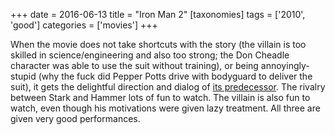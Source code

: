 +++
date = 2016-06-13
title = "Iron Man 2"
[taxonomies]
tags = ['2010', 'good']
categories = ['movies']
+++

When the movie does not take shortcuts with the story (the villain is
too skilled in science/engineering and also too strong; the Don Cheadle
character was able to use the suit without training), or being
annoyingly-stupid (why the fuck did Pepper Potts drive with bodyguard to
deliver the suit), it gets the delightful direction and dialog of [its
predecessor]. The rivalry between Stark and Hammer lots of fun to watch.
The villain is also fun to watch, even though his motivations were given
lazy treatment. All three are given very good performances.

  [its predecessor]: http://tshepang.net/iron-man
